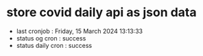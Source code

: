 # store covid daily api as json data

- last cronjob : Friday, 15 March 2024 13:13:33
- status og cron : success
- status daily cron : success
      
      